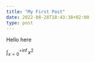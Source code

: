 ```yaml
---
title: "My First Post"
date: 2022-08-28T18:43:38+02:00
type: post
---
```


Hello here

$\int_{x=0}^{+\inf} x^2$
